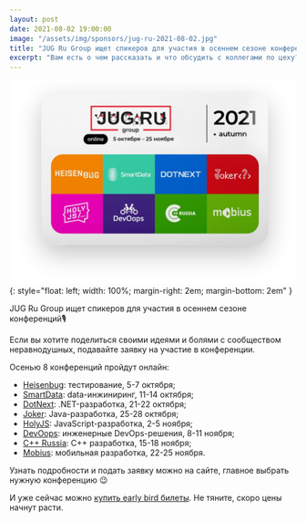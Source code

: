```yaml
---
layout: post
date: 2021-08-02 19:00:00
image: "/assets/img/sponsors/jug-ru-2021-08-02.jpg"
title: "JUG Ru Group ищет спикеров для участия в осеннем сезоне конференций"
excerpt: "Вам есть о чем рассказать и что обсудить с коллегами по цеху? Тогда вам нужно подать заявку на участие в конференции!"
---
```


![Luxoft TechFest](/assets/img/sponsors/jug-ru-2021-08-02.jpg){: style="float: left; width: 100%; margin-right: 2em; margin-bottom: 2em" }

JUG Ru Group ищет спикеров для участия в осеннем сезоне конференций🎙

Если вы хотите поделиться своими идеями и болями с сообществом неравнодушных, подавайте заявку на участие в конференции.

Осенью 8 конференций пройдут онлайн:
* [Heisenbug](https://bit.ly/3wRbSYN): тестирование, 5-7 октября;
* [SmartData](https://bit.ly/36E2Nb2): data-инжиниринг, 11-14 октября;
* [DotNext](https://bit.ly/3hDaoNk): .NET-разработка, 21-22 октября;
* [Joker](https://bit.ly/3ekNKqV): Java-разработка, 25-28 октября;
* [HolyJS](https://bit.ly/3xHrWxt): JavaScript-разработка, 2-5 ноября;
* [DevOops](https://bit.ly/3kmCDle): инженерные DevOps-решения, 8-11 ноября;
* [С++ Russia](https://bit.ly/3elGOtu): C++ разработка, 15-18 ноября; 
* [Mobius](https://bit.ly/3idGka3): мобильная разработка, 22-25 ноября.

Узнать подробности и подать заявку можно на сайте, главное выбрать нужную конференцию 😉

И уже сейчас можно [купить early bird билеты](https://bit.ly/3B69Ebi). Не тяните, скоро цены начнут расти.